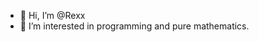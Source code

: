 - 👋 Hi, I’m @Rexx
- 👀 I’m interested in programming and pure mathematics.

<!---
- 🌱 I’m currently learning ...
- 💞️ I’m looking to collaborate on ...
- 📫 How to reach me ...

RexxS1/RexxS1 is a ✨ special ✨ repository because its `README.md` (this file) appears on your GitHub profile.
You can click the Preview link to take a look at your changes.
--->
